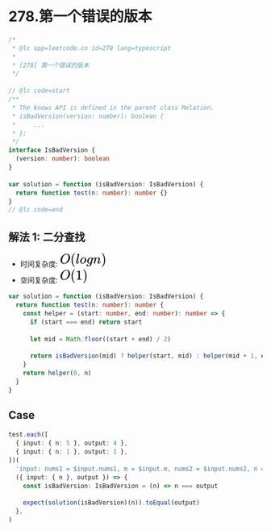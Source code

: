 # 278.第一个错误的版本

```ts
/*
 * @lc app=leetcode.cn id=278 lang=typescript
 *
 * [278] 第一个错误的版本
 */

// @lc code=start
/**
 * The knows API is defined in the parent class Relation.
 * isBadVersion(version: number): boolean {
 *     ...
 * };
 */
interface IsBadVersion {
  (version: number): boolean
}

var solution = function (isBadVersion: IsBadVersion) {
  return function test(n: number): number {}
}
// @lc code=end
```

## 解法 1: 二分查找

- 时间复杂度: <!-- $O(logn)$ --> <img style="transform: translateY(0.1em); background: white;" src="./svg/o-log-n.svg" alt="O(logn)">
- 空间复杂度: <!-- $O(1))$ --> <img style="transform: translateY(0.1em); background: white;" src="./svg/o-1.svg" alt="O(1)">

```ts
var solution = function (isBadVersion: IsBadVersion) {
  return function test(n: number): number {
    const helper = (start: number, end: number): number => {
      if (start === end) return start

      let mid = Math.floor((start + end) / 2)

      return isBadVersion(mid) ? helper(start, mid) : helper(mid + 1, end)
    }
    return helper(0, n)
  }
}
```

## Case

```ts
test.each([
  { input: { n: 5 }, output: 4 },
  { input: { n: 1 }, output: 1 },
])(
  'input: nums1 = $input.nums1, m = $input.m, nums2 = $input.nums2, n = $input.n',
  ({ input: { n }, output }) => {
    const isBadVersion: IsBadVersion = (n) => n === output

    expect(solution(isBadVersion)(n)).toEqual(output)
  },
)
```
